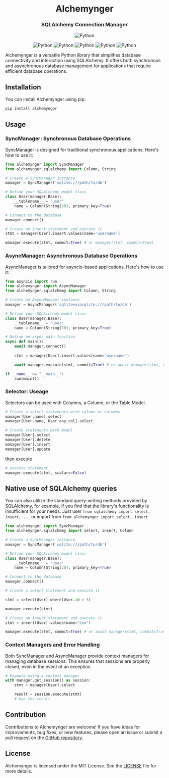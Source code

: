 <h1 align="center"> Alchemynger </h1> 
<h3 align="center"> SQLAlchemy Connection Manager </h3>

<p align="center">
    <img alt="Python" src="https://img.shields.io/badge/python-3.8_|_3.9_|_3.10_|_3.11-blue" />
</p>
<p align="center">
    <img alt="Python" src="https://img.shields.io/badge/python-3670A0?style=for-the-badge&logo=python&logoColor=ffdd54" />
    <img alt="Python" src="https://img.shields.io/badge/postgres-%23316192.svg?style=for-the-badge&logo=postgresql&logoColor=white" />
    <img alt="Python" src="https://img.shields.io/badge/sqlite-%2307405e.svg?style=for-the-badge&logo=sqlite&logoColor=white" />
    <img alt="Python" src="https://img.shields.io/badge/mysql-%2300f.svg?style=for-the-badge&logo=mysql&logoColor=white" />
    <img alt="Python" src="https://img.shields.io/badge/flask-%23000.svg?style=for-the-badge&logo=flask&logoColor=white" />
</p>


Alchemynger is a versatile Python library that simplifies database connectivity and interaction using SQLAlchemy. It offers both synchronous and asynchronous database management for applications that require efficient database operations. 


## Installation

You can install Alchemynger using pip:

```bash
pip install alchemynger
```

## Usage

### SyncManager: Synchronous Database Operations

SyncManager is designed for traditional synchronous applications. Here's how to use it:

```python
from alchemynger import SyncManager
from alchemynger.sqlalchemy import Column, String

# Create a SyncManager instance
manager = SyncManager('sqlite:///path/to/db')

# Define your SQLAlchemy model class
class User(manager.Base):
    __tablename__ = 'user'
    name = Column(String(30), primary_key=True)

# Connect to the database
manager.connect()

# Create an insert statement and execute it
stmt = manager[User].insert.values(name='username')

manager.execute(stmt, commit=True) # or manager(stmt, commit=True)
```

### AsyncManager: Asynchronous Database Operations

AsyncManager is tailored for asyncio-based applications. Here's how to use it:

```python
from asyncio import run
from alchemynger import AsyncManager
from alchemynger.sqlalchemy import Column, String

# Create an AsyncManager instance
manager = AsyncManager('sqlite+aiosqlite:///path/to/db')

# Define your SQLAlchemy model class
class User(manager.Base):
    __tablename__ = 'user'
    name = Column(String(30), primary_key=True)

# Define an async main function
async def main():
    await manager.connect()
    
    stmt = manager[User].insert.values(name='username')

    await manager.execute(stmt, commit=True) # or await manager(stmt, commit=True)

if __name__ == "__main__":
    run(main())
```

### Selector: Useage

Selectors can be used with Columns, a Column, or the Table Model.

```python
# Create a select statements with column or columns
manager[User.name].select
manager[User.name, User.any_col].select
```

```python
# Create statements with model
manager[User].select
manager[User].delete
manager[User].insert
manager[User].update
```
then execute
```python
# execute statement
manager.execute(stmt, scalars=False)
```

## Native use of SQLAlchemy queries
You can also utilize the standard query-writing methods provided by SQLAlchemy, for example, if you find that the library's functionality is insufficient for your needs. Just user `from sqlalchemy import select, insert, ...` or import from `from alchemynger import select, insert`

```python
from alchemynger import SyncManager
from alchemynger.sqlalchemy import select, insert, Column

# Create a SyncManager instance
manager = SyncManager('sqlite:///path/to/db')

# Define your SQLAlchemy model class
class User(manager.Base):
    __tablename__ = 'user'
    name = Column(String(30), primary_key=True)

# Connect to the database
manager.connect()

# Create a select statement and execute it

stmt = select(User).where(User.id > 5)

manager.execute(stmt)

# Create an insert statement and execute it
stmt = insert(User).values(name="Lex")

manager.execute(stmt, commit=True) # or await manager(stmt, commit=True)
```

### Context Managers and Error Handling

Both SyncManager and AsyncManager provide context managers for managing database sessions. This ensures that sessions are properly closed, even in the event of an exception.

```python
# Example using a context manager
with manager.get_session() as session:
    stmt = manager[User].select

    result = session.execute(stmt)
    # Use the result
```

## Contribution

Contributions to Alchemynger are welcome! If you have ideas for improvements, bug fixes, or new features, please open an issue or submit a pull request on the [GitHub repository](https://github.com/Resheba/Alchemynger).

## License

Alchemynger is licensed under the MIT License. See the [LICENSE](https://github.com/Resheba/Alchemynger/blob/main/LICENSE) file for more details.

